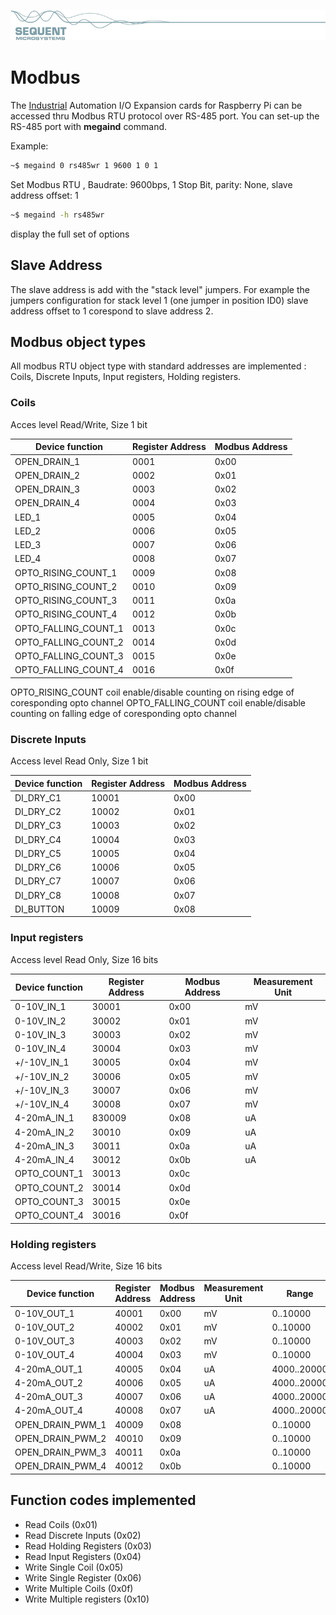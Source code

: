 [![megaind-rpi](res/sequent.jpg)](https://sequentmicrosystems.com)

# Modbus

The [Industrial](https://sequentmicrosystems.com/product/raspberry-pi-industrial-automation/) Automation I/O Expansion cards for Raspberry Pi can be accessed thru Modbus RTU protocol over RS-485 port.
You can set-up the RS-485 port with **megaind** command.

Example:
```bash
~$ megaind 0 rs485wr 1 9600 1 0 1
```
Set Modbus RTU , Baudrate: 9600bps, 1 Stop Bit,  parity: None, slave address offset: 1
```bash
~$ megaind -h rs485wr
```
display the full set of options

## Slave Address
The slave address is add with the "stack level" jumpers. For example the jumpers configuration for stack level 1  (one jumper in position ID0) slave address offset to 1 corespond to slave address 2.

## Modbus object types
All modbus RTU object type with standard addresses are implemented : Coils, Discrete Inputs, Input registers, Holding registers.

### Coils

Acces level Read/Write, Size 1 bit

| Device function | Register Address | Modbus Address |
| --- | --- | --- |
| OPEN_DRAIN_1 | 0001 | 0x00 |
| OPEN_DRAIN_2 | 0002 | 0x01 |
| OPEN_DRAIN_3 | 0003 | 0x02 |
| OPEN_DRAIN_4 | 0004 | 0x03 |
| LED_1 | 0005 | 0x04 |
| LED_2 | 0006 | 0x05 |
| LED_3 | 0007 | 0x06 |
| LED_4 | 0008 | 0x07 |
| OPTO_RISING_COUNT_1 | 0009 | 0x08 |
| OPTO_RISING_COUNT_2 | 0010 | 0x09 |
| OPTO_RISING_COUNT_3 | 0011 | 0x0a |
| OPTO_RISING_COUNT_4 | 0012 | 0x0b |
| OPTO_FALLING_COUNT_1 | 0013 | 0x0c |
| OPTO_FALLING_COUNT_2 | 0014 | 0x0d |
| OPTO_FALLING_COUNT_3 | 0015 | 0x0e |
| OPTO_FALLING_COUNT_4 | 0016 | 0x0f |

OPTO_RISING_COUNT coil enable/disable counting on rising edge of coresponding opto channel 
OPTO_FALLING_COUNT coil enable/disable counting on falling edge of coresponding opto channel 

### Discrete Inputs

Access level Read Only, Size 1 bit

| Device function | Register Address | Modbus Address |
| --- | --- | --- |
|	DI_DRY_C1 | 10001 | 0x00 |
|	DI_DRY_C2 | 10002 | 0x01 |
|	DI_DRY_C3 | 10003 | 0x02 |
|	DI_DRY_C4 | 10004 | 0x03 |
|	DI_DRY_C5 | 10005 | 0x04 |
|	DI_DRY_C6 | 10006 | 0x05 |
|	DI_DRY_C7 | 10007 | 0x06 |
|	DI_DRY_C8 | 10008 | 0x07 |
|	DI_BUTTON | 10009 | 0x08 |


### Input registers

Access level Read Only, Size 16 bits

| Device function | Register Address | Modbus Address | Measurement Unit |
| --- | --- | --- | --- |
| 0-10V_IN_1 | 30001 | 0x00 | mV |
| 0-10V_IN_2 | 30002 | 0x01 | mV |
| 0-10V_IN_3 | 30003 | 0x02 | mV |
| 0-10V_IN_4 | 30004 | 0x03 | mV |
| +/-10V_IN_1 | 30005 | 0x04 | mV |
| +/-10V_IN_2 | 30006 | 0x05 | mV |
| +/-10V_IN_3 | 30007 | 0x06 | mV |
| +/-10V_IN_4 | 30008 | 0x07 | mV |
| 4-20mA_IN_1 |830009 | 0x08 | uA |
| 4-20mA_IN_2 | 30010 | 0x09 | uA |
| 4-20mA_IN_3 | 30011 | 0x0a | uA |
| 4-20mA_IN_4 | 30012 | 0x0b | uA |
| OPTO_COUNT_1 | 30013 | 0x0c |  |
| OPTO_COUNT_2 | 30014 | 0x0d |  |
| OPTO_COUNT_3 | 30015 | 0x0e |  |
| OPTO_COUNT_4 | 30016 | 0x0f |  |


### Holding registers

Access level Read/Write, Size 16 bits

| Device function | Register Address | Modbus Address | Measurement Unit | Range |
| --- | --- | --- | --- | --- |
| 0-10V_OUT_1 | 40001 | 0x00 | mV | 0..10000 |
| 0-10V_OUT_2 | 40002 | 0x01 | mV | 0..10000 |
| 0-10V_OUT_3 | 40003 | 0x02 | mV | 0..10000 |
| 0-10V_OUT_4 | 40004 | 0x03 | mV | 0..10000 |
| 4-20mA_OUT_1 | 40005 | 0x04 | uA | 4000..20000 |
| 4-20mA_OUT_2 | 40006 | 0x05 | uA | 4000..20000 |
| 4-20mA_OUT_3 | 40007 | 0x06 | uA | 4000..20000 |
| 4-20mA_OUT_4 | 40008 | 0x07 | uA | 4000..20000 |
| OPEN_DRAIN_PWM_1 | 40009 | 0x08 |  | 0..10000 |
| OPEN_DRAIN_PWM_2 | 40010 | 0x09 |  | 0..10000 |
| OPEN_DRAIN_PWM_3 | 40011 | 0x0a |  | 0..10000 |
| OPEN_DRAIN_PWM_4 | 40012 | 0x0b |  | 0..10000 |

## Function codes implemented

* Read Coils (0x01)
* Read Discrete Inputs (0x02)
* Read Holding Registers (0x03)
* Read Input Registers (0x04)
* Write Single Coil (0x05)
* Write Single Register (0x06)
* Write Multiple Coils (0x0f)
* Write Multiple registers (0x10)
